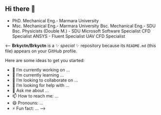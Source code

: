## Hi there 👋
- PhD. Mechanical Eng.- Marmara University
- Msc. Mechanical Eng.- Marmara University
Bsc. Mechanical Eng.- SDU
Bsc. Physicists (Double M.) - SDU
Microsoft Software Specialist
CFD Specialist
ANSYS - Fluent Specialist
UAV CFD Specialist

<--
**Brkyctn/Brkyctn** is a ✨ _special_ ✨ repository because its `README.md` (this file) appears on your GitHub profile.

Here are some ideas to get you started:

- 🔭 I’m currently working on ...
- 🌱 I’m currently learning ...
- 👯 I’m looking to collaborate on ...
- 🤔 I’m looking for help with ...
- 💬 Ask me about ...
- 📫 How to reach me: ...
- 😄 Pronouns: ...
- ⚡ Fun fact: ...
-->
